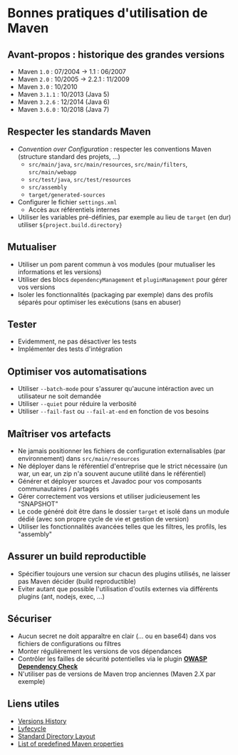 # Bonnes pratiques d'utilisation de Maven

## Avant-propos : historique des grandes versions

* Maven `1.0` : 07/2004 -> 1.1 : 06/2007
* Maven `2.0` : 10/2005 -> 2.2.1 : 11/2009
* Maven `3.0` : 10/2010
* Maven `3.1.1` : 10/2013 (Java 5)
* Maven `3.2.6` : 12/2014 (Java 6)
* Maven `3.6.0` : 10/2018 (Java 7)

## Respecter les standards Maven

* _Convention over Configuration_ : respecter les conventions Maven (structure standard des projets, ...)
  * `src/main/java`, `src/main/resources`, `src/main/filters`, `src/main/webapp`
  * `src/test/java`, `src/test/resources`
  * `src/assembly`
  * `target/generated-sources`
* Configurer le fichier `settings.xml`
  * Accès aux référentiels internes
* Utiliser les variables pré-définies, par exemple au lieu de `target` (en dur) utiliser `${project.build.directory}`

## Mutualiser

* Utiliser un pom parent commun à vos modules (pour mutualiser les informations et les versions)
* Utiliser des blocs `dependencyManagement` et `pluginManagement` pour gérer vos versions
* Isoler les fonctionnalités (packaging par exemple) dans des profils séparés pour optimiser les exécutions (sans en abuser)

## Tester

* Evidemment, ne pas désactiver les tests
* Implémenter des tests d'intégration

## Optimiser vos automatisations

* Utiliser `--batch-mode` pour s'assurer qu'aucune intéraction avec un utilisateur ne soit demandée
* Utiliser `--quiet` pour réduire la verbosité
* Utiliser `--fail-fast` ou `--fail-at-end` en fonction de vos besoins

## Maîtriser vos artefacts

* Ne jamais positionner les fichiers de configuration externalisables (par environnement) dans `src/main/resources`
* Ne déployer dans le référentiel d'entreprise que le strict nécessaire (un war, un ear, un zip n'a souvent aucune utilité dans le référentiel)
* Générer et déployer sources et Javadoc pour vos composants communautaires / partagés
* Gérer correctement vos versions et utiliser judicieusement les "SNAPSHOT"
* Le code généré doit être dans le dossier `target` et isolé dans un module dédié (avec son propre cycle de vie et gestion de version)
* Utiliser les fonctionnalités avancées telles que les filtres, les profils, les "assembly"

## Assurer un build reproductible

* Spécifier toujours une version sur chacun des plugins utilisés, ne laisser pas Maven décider (build reproductible)
* Eviter autant que possible l'utilisation d'outils externes via différents plugins (ant, nodejs, exec, ...)

## Sécuriser

* Aucun secret ne doit apparaître en clair (... ou en base64) dans vos fichiers de configurations ou filtres
* Monter régulièrement les versions de vos dépendances
* Contrôler les failles de sécurité potentielles via le plugin [**OWASP Dependency Check**](https://jeremylong.github.io/DependencyCheck/dependency-check-maven/index.html)
* N'utiliser pas de versions de Maven trop anciennes (Maven 2.X par exemple)

## Liens utiles

* [Versions History](https://maven.apache.org/docs/history.html)
* [Lyfecycle](https://maven.apache.org/guides/introduction/introduction-to-the-lifecycle.html)
* [Standard Directory Layout](http://maven.apache.org/guides/introduction/introduction-to-the-standard-directory-layout.html)
* [List of predefined Maven properties](https://github.com/cko/predefined_maven_properties/blob/master/README.md)
